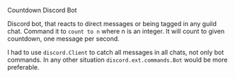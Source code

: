 Countdown Discord Bot

Discord bot, that reacts to direct messages or being tagged in any guild chat. Command it to `count to n` where n is an integer. It will count to given countdown, one message per second.

I had to use `discord.Client` to catch all messages in all chats, not only bot commands. In any other situation `discord.ext.commands.Bot` would be more preferable.

